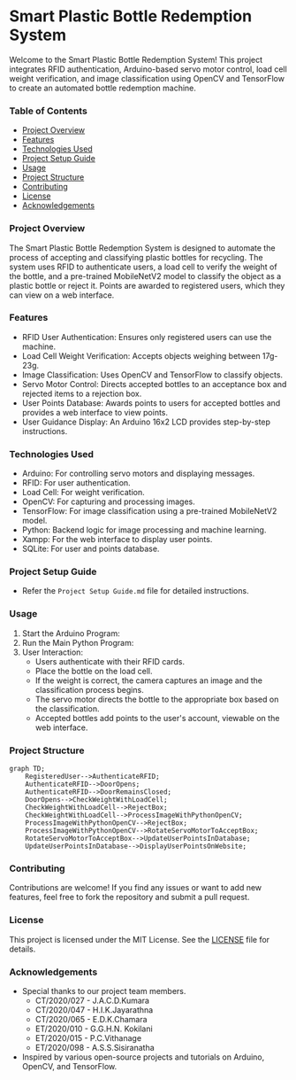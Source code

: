 # Smart Plastic Bottle Redemption System
Welcome to the Smart Plastic Bottle Redemption System! This project integrates RFID authentication, Arduino-based servo motor control, load cell weight verification, and image classification using OpenCV and TensorFlow to create an automated bottle redemption machine.

### Table of Contents
* [Project Overview](Project_Overview)
* [Features](Features)
* [Technologies Used](Technologies_Used)
* [Project Setup Guide](Project_Setup_Guide)
* [Usage](Usage)
* [Project Structure](Project_Structure)
* [Contributing](Contributing)
* [License](License)
* [Acknowledgements](Acknowledgements)

### Project Overview
The Smart Plastic Bottle Redemption System is designed to automate the process of accepting and classifying plastic bottles for recycling. The system uses RFID to authenticate users, a load cell to verify the weight of the bottle, and a pre-trained MobileNetV2 model to classify the object as a plastic bottle or reject it. Points are awarded to registered users, which they can view on a web interface.

### Features
* RFID User Authentication: Ensures only registered users can use the machine.
* Load Cell Weight Verification: Accepts objects weighing between 17g-23g.
* Image Classification: Uses OpenCV and TensorFlow to classify objects.
* Servo Motor Control: Directs accepted bottles to an acceptance box and rejected items to a rejection box.
* User Points Database: Awards points to users for accepted bottles and provides a web interface to view points.
* User Guidance Display: An Arduino 16x2 LCD provides step-by-step instructions.

### Technologies Used
* Arduino: For controlling servo motors and displaying messages.
* RFID: For user authentication.
* Load Cell: For weight verification.
* OpenCV: For capturing and processing images.
* TensorFlow: For image classification using a pre-trained MobileNetV2 model.
* Python: Backend logic for image processing and machine learning.
* Xampp: For the web interface to display user points.
* SQLite: For user and points database.

### Project Setup Guide
* Refer the ```Project Setup Guide.md``` file for detailed instructions.
### Usage
1. Start the Arduino Program:
2. Run the Main Python Program:
3. User Interaction:
   * Users authenticate with their RFID cards.
   * Place the bottle on the load cell.
   * If the weight is correct, the camera captures an image and the classification process begins.
   * The servo motor directs the bottle to the appropriate box based on the classification.
   * Accepted bottles add points to the user's account, viewable on the web interface.
### Project Structure
```mermaid
graph TD;
    RegisteredUser-->AuthenticateRFID;
    AuthenticateRFID-->DoorOpens;
    AuthenticateRFID-->DoorRemainsClosed;
    DoorOpens-->CheckWeightWithLoadCell;
    CheckWeightWithLoadCell-->RejectBox;
    CheckWeightWithLoadCell-->ProcessImageWithPythonOpenCV;
    ProcessImageWithPythonOpenCV-->RejectBox;
    ProcessImageWithPythonOpenCV-->RotateServoMotorToAcceptBox;
    RotateServoMotorToAcceptBox-->UpdateUserPointsInDatabase;
    UpdateUserPointsInDatabase-->DisplayUserPointsOnWebsite;
```
### Contributing
Contributions are welcome! If you find any issues or want to add new features, feel free to fork the repository and submit a pull request.
### License
This project is licensed under the MIT License. See the [LICENSE]() file for details.
### Acknowledgements
   * Special thanks to our project team members.
     * CT/2020/027 - J.A.C.D.Kumara
     * CT/2020/047 - H.I.K.Jayarathna
     * CT/2020/065 - E.D.K.Chamara
     * ET/2020/010 - G.G.H.N. Kokilani
     * ET/2020/015 - P.C.Vithanage
     * ET/2020/098 - A.S.S.Sisiranatha
   * Inspired by various open-source projects and tutorials on Arduino, OpenCV, and TensorFlow.
